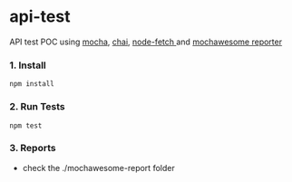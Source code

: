 # api-test
API test POC using [mocha](https://mochajs.org/), [chai](https://www.chaijs.com/), [node-fetch ](https://www.npmjs.com/package/node-fetch) and [mochawesome reporter](https://www.npmjs.com/package/mochawesome)

### 1. Install 
```
npm install
```

### 2. Run Tests
```
npm test
```

### 3. Reports
- check the ./mochawesome-report folder